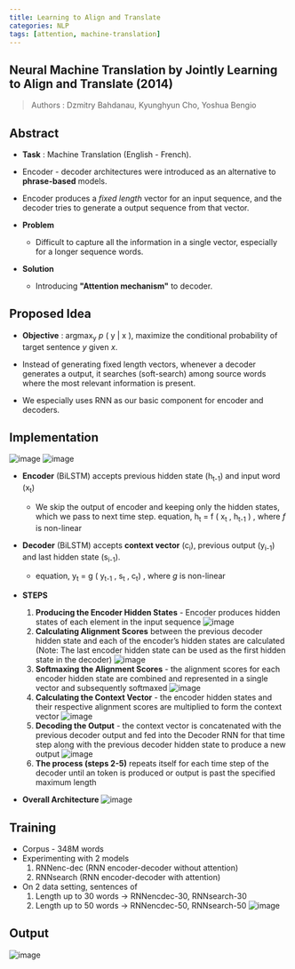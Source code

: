 ```yaml
---
title: Learning to Align and Translate
categories: NLP
tags: [attention, machine-translation]
---
```

## Neural Machine Translation by Jointly Learning to Align and Translate (2014)
> Authors : Dzmitry  Bahdanau, Kyunghyun  Cho, Yoshua  Bengio

## Abstract
- **Task** : Machine Translation (English - French).

- Encoder - decoder architectures were introduced as an alternative to **phrase-based** models.

- Encoder produces a *fixed length* vector for an input sequence, and the decoder tries to generate a output sequence from that vector.

- **Problem**
	- Difficult to capture all the information in a single vector, especially for a longer sequence words.

- **Solution**
	- Introducing **"Attention mechanism"** to decoder.

## Proposed Idea

- **Objective** : argmax<sub>y</sub> *p* ( y | x ), maximize the conditional probability of target sentence *y* given *x*.

- Instead of generating fixed length vectors, whenever a decoder generates a output, it searches (soft-search) among source words where the most relevant information is present.

- We especially uses RNN as our basic component for encoder and decoders.

## Implementation
![image](/assets/images/Attention-Week-1/attention_1_2_arch.png)
![image](/assets/images/Attention-Week-1/attention_1_3_arch.png)
- **Encoder** (BiLSTM) accepts previous hidden state (h<sub>t-1</sub>) and input word (x<sub>t</sub>)
	- We skip the output of encoder and keeping only the hidden states, which we pass to next time step. equation,
	h<sub>t</sub> = f ( x<sub>t</sub> , h<sub>t-1</sub> )
	, where  _f_ is non-linear
- **Decoder** (BiLSTM) accepts **context vector** (c<sub>i</sub>), previous output (y<sub>i-1</sub>) and last hidden state (s<sub>i-1</sub>).
	- equation,
	y<sub>t</sub> = g ( y<sub>t-1</sub> , s<sub>t</sub> , c<sub>t</sub>)
	, where  _g_ is non-linear

- **STEPS**
	1. **Producing the Encoder Hidden States** - Encoder produces hidden states of each element in the input sequence
![image](/assets/images/Attention-Week-1/attention_2_encoder.png)
	2. **Calculating Alignment Scores** between the previous decoder hidden state and each of the encoder’s hidden states are calculated (Note: The last encoder hidden state can be used as the first hidden state in the decoder)
![image](/assets/images/Attention-Week-1/attention_3_alignment_score.png)
	3. **Softmaxing the Alignment Scores** - the alignment scores for each encoder hidden state are combined and represented in a single vector and subsequently softmaxed
![image](/assets/images/Attention-Week-1/attention_4_softmax.png)
	4. **Calculating the Context Vector** - the encoder hidden states and their respective alignment scores are multiplied to form the context vector
![image](/assets/images/Attention-Week-1/attention_5_context_vector.png)
	5. **Decoding the Output** - the context vector is concatenated with the previous decoder output and fed into the Decoder RNN for that time step along with the previous decoder hidden state to produce a new output
![image](/assets/images/Attention-Week-1/attention_6_decoder_output.png)
	7. **The process (steps 2-5)** repeats itself for each time step of the decoder until an token is produced or output is past the specified maximum length
- **Overall Architecture**
![image](/assets/images/Attention-Week-1attention_1_arch.JPG)
## Training
- Corpus - 348M words
- Experimenting with 2 models
	1. RNNenc-dec (RNN encoder-decoder without attention)
	2. RNNsearch (RNN encoder-decoder with attention)
- On 2 data setting,  sentences of 
	1. Length up to 30 words -> RNNencdec-30, RNNsearch-30
	2. Length up to 50 words -> RNNencdec-50, RNNsearch-50
![image](/assets/images/Attention-Week-1/attention_7_training.png)

## Output
![image](/assets/images/Attention-Week-1/attention_8_output.png)
